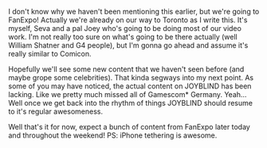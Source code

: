 

I don't know why we haven't been mentioning this earlier, but we're going to FanExpo! Actually we're already on our way to Toronto as I write this. It's myself, Seva and a pal Joey who's going to be doing most of our video work. I'm not really too sure on what's going to be there actually (well William Shatner and G4 people), but I'm gonna go ahead and assume it's really similar to Comicon.



Hopefully we'll see some new content that we haven't seen before (and maybe grope some celebrities). That kinda segways into my next point. As some of you may have noticed, the actual content on JOYBLIND has been lacking. Like we pretty much missed all of Gamescom* Germany. Yeah... Well once we get back into the rhythm of things JOYBLIND should resume to it's regular awesomeness.



Well that's it for now, expect a bunch of content from FanExpo later today and throughout the weekend! PS: iPhone tethering is awesome.




